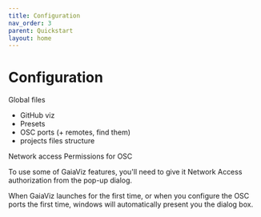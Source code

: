 ```yaml
---
title: Configuration
nav_order: 3
parent: Quickstart
layout: home
---
```


# Configuration

Global files
- GitHub viz
- Presets
- OSC ports (+ remotes, find them)
- projects files structure

Network access Permissions for OSC

To use some of GaiaViz features, you'll need to give it Network Access authorization from the pop-up dialog.

When GaiaViz launches for the first time, or when you configure the OSC ports the first time, windows will automatically present you the dialog box.